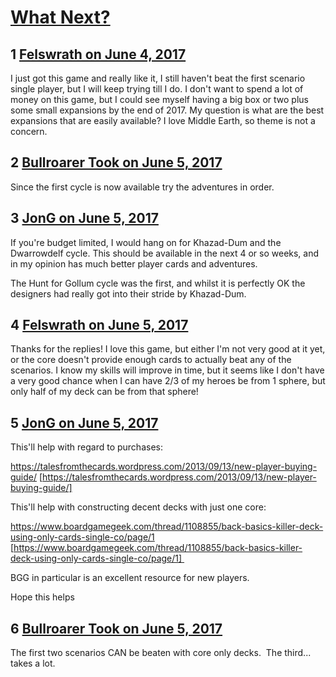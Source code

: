 # [What Next?](https://community.fantasyflightgames.com/topic/251409-what-next/)

## 1 [Felswrath on June 4, 2017](https://community.fantasyflightgames.com/topic/251409-what-next/?do=findComment&comment=2821305)

I just got this game and really like it, I still haven't beat the first scenario single player, but I will keep trying till I do. I don't want to spend a lot of money on this game, but I could see myself having a big box or two plus some small expansions by the end of 2017. My question is what are the best expansions that are easily available? I love Middle Earth, so theme is not a concern.

## 2 [Bullroarer Took on June 5, 2017](https://community.fantasyflightgames.com/topic/251409-what-next/?do=findComment&comment=2821622)

Since the first cycle is now available try the adventures in order.

## 3 [JonG on June 5, 2017](https://community.fantasyflightgames.com/topic/251409-what-next/?do=findComment&comment=2821775)

If you're budget limited, I would hang on for Khazad-Dum and the Dwarrowdelf cycle. This should be available in the next 4 or so weeks, and in my opinion has much better player cards and adventures.

The Hunt for Gollum cycle was the first, and whilst it is perfectly OK the designers had really got into their stride by Khazad-Dum.

## 4 [Felswrath on June 5, 2017](https://community.fantasyflightgames.com/topic/251409-what-next/?do=findComment&comment=2822051)

Thanks for the replies! I love this game, but either I'm not very good at it yet, or the core doesn't provide enough cards to actually beat any of the scenarios. I know my skills will improve in time, but it seems like I don't have a very good chance when I can have 2/3 of my heroes be from 1 sphere, but only half of my deck can be from that sphere!

## 5 [JonG on June 5, 2017](https://community.fantasyflightgames.com/topic/251409-what-next/?do=findComment&comment=2822118)

This'll help with regard to purchases:

https://talesfromthecards.wordpress.com/2013/09/13/new-player-buying-guide/ [https://talesfromthecards.wordpress.com/2013/09/13/new-player-buying-guide/]

This'll help with constructing decent decks with just one core:

https://www.boardgamegeek.com/thread/1108855/back-basics-killer-deck-using-only-cards-single-co/page/1 [https://www.boardgamegeek.com/thread/1108855/back-basics-killer-deck-using-only-cards-single-co/page/1] 

BGG in particular is an excellent resource for new players.

Hope this helps

## 6 [Bullroarer Took on June 5, 2017](https://community.fantasyflightgames.com/topic/251409-what-next/?do=findComment&comment=2822237)

The first two scenarios CAN be beaten with core only decks.  The third... takes a lot.

